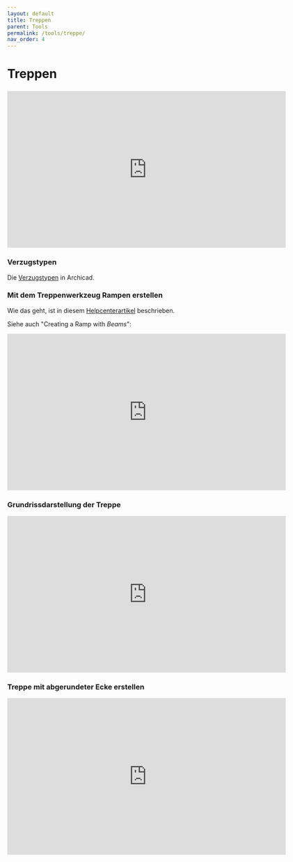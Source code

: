 ```yaml
---
layout: default
title: Treppen
parent: Tools
permalink: /tools/treppe/
nav_order: 4
---
```

# Treppen

### 
<iframe width="640" height="360" src="https://www.youtube.com/embed/8-BUaxPziy8" frameborder="0" allow="accelerometer; autoplay; encrypted-media; gyroscope; picture-in-picture" allowfullscreen></iframe>

### Verzugstypen
Die [Verzugstypen](https://helpcenter.graphisoft.com/de/user-guide/125046/) <!-- [archive.today link](http://archive.today/FarmJ) --> in Archicad.

### Mit dem Treppenwerkzeug Rampen erstellen
Wie das geht, ist in diesem [Helpcenterartikel](https://helpcenter.graphisoft.com/knowledgebase/75566/) beschrieben.

Siehe auch "Creating a Ramp with _Beams_":  
<iframe width="640" height="360" src="https://www.youtube.com/embed/lCmA888gn9c" frameborder="0" allow="accelerometer; autoplay; encrypted-media; gyroscope; picture-in-picture" allowfullscreen></iframe>

### Grundrissdarstellung der Treppe
<iframe width="640" height="360" src="https://www.youtube.com/embed/VgtiGYtHnHA" frameborder="0" allow="accelerometer; autoplay; encrypted-media; gyroscope; picture-in-picture" allowfullscreen></iframe>

### Treppe mit abgerundeter Ecke erstellen
<iframe width="640" height="360" src="https://www.youtube.com/embed/s8bh1-2L4n4" frameborder="0" allow="accelerometer; autoplay; encrypted-media; gyroscope; picture-in-picture" allowfullscreen></iframe>
